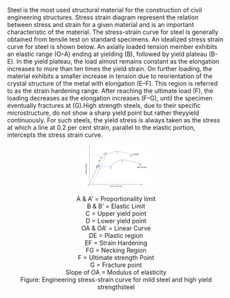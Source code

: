 Steel is the most used structural material for the construction of civil engineering structures. Stress strain diagram represent the relation between stress and strain for a given material and is an important characteristic of the material. The stress-strain curve for steel is generally obtained from tensile test on standard specimens. An idealized stress strain curve for steel is shown below. An axially loaded tension member exhibits an elastic range (O–A) ending at yielding (B), followed by yield plateau (B-E). In the yield plateau, the load almost remains constant as the elongation increases to more than ten times the yield strain. On further loading, the material exhibits a smaller increase in tension due to reorientation of the crystal structure of the metal with elongation (E–F). This region is referred to as the strain hardening range. After reaching the ultimate load (F), the loading decreases as the elongation increases (F–G), until the specimen eventually fractures at (G).High strength steels, due to their specific microstructure, do not show a sharp yield point but rather theyyield continuously. For such steels, the yield stress is always taken as the stress at which a line at 0.2 per cent strain, parallel to the elastic portion, intercepts the stress strain curve.

<center>

  <img src="webimages/th1.png" style="height: 100px;">
  
A & A’ = Proportionality limit<br>
B & B’ = Elastic Limit<br>
C = Upper yield point<br>
D = Lower yield point<br>
OA & OA’ = Linear Curve<br>
DE = Plastic region<br>
EF = Strain Hardening<br>
FG = Necking Region<br>
F = Ultimate strength Point<br>
G = Fracture point<br>
Slope of OA = Modulus of elasticity<br>
Figure: Engineering stress-strain curve for mild steel and high yield strengthsteel

</center>

